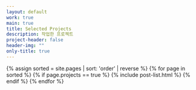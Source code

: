 ```yaml
---
layout: default
work: true
main: true
title: Selected Projects
description: 작업한 프로젝트
project-header: false
header-img: ""
only-title: true
---
```


<div class="catalogue">
{% assign sorted = site.pages | sort: 'order' | reverse %}
{% for page in sorted %}
{% if page.projects == true %}
     {% include post-list.html %}
{% endif %}
{% endfor %}
</div>

